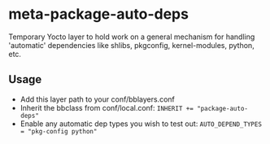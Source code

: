 meta-package-auto-deps
======================

Temporary Yocto layer to hold work on a general mechanism for handling 'automatic' dependencies like shlibs, pkgconfig, kernel-modules, python, etc.

Usage
-----

- Add this layer path to your conf/bblayers.conf
- Inherit the bbclass from conf/local.conf: `INHERIT += "package-auto-deps"`
- Enable any automatic dep types you wish to test out: `AUTO_DEPEND_TYPES = "pkg-config python"`
